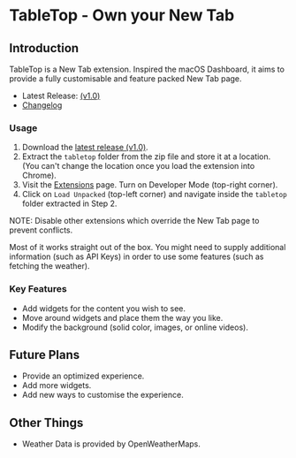 # TableTop - Own your New Tab

## Introduction

TableTop is a New Tab extension. Inspired the macOS Dashboard, it aims to provide a fully customisable and feature packed New Tab page.

- Latest Release: [(v1.0)](https://github.com/veeru153/tabletop/releases/tag/v1.0)
- [Changelog](CHANGELOG.md)

### Usage

1. Download the [latest release (v1.0)](https://github.com/veeru153/tabletop/releases/tag/v1.0).
2. Extract the `tabletop` folder from the zip file and store it at a location. (You can't change the location once you load the extension into Chrome).
3. Visit the [Extensions](chrome://extensions/) page. Turn on Developer Mode (top-right corner).
4. Click on `Load Unpacked` (top-left corner) and navigate inside the `tabletop` folder extracted in Step 2.

NOTE: Disable other extensions which override the New Tab page to prevent conflicts.

Most of it works straight out of the box. You might need to supply additional information (such as API Keys) in order to use some features (such as fetching the weather).

### Key Features

- Add widgets for the content you wish to see.
- Move around widgets and place them the way you like.
- Modify the background (solid color, images, or online videos).

## Future Plans

- Provide an optimized experience.
- Add more widgets.
- Add new ways to customise the experience.

## Other Things

- Weather Data is provided by OpenWeatherMaps.
